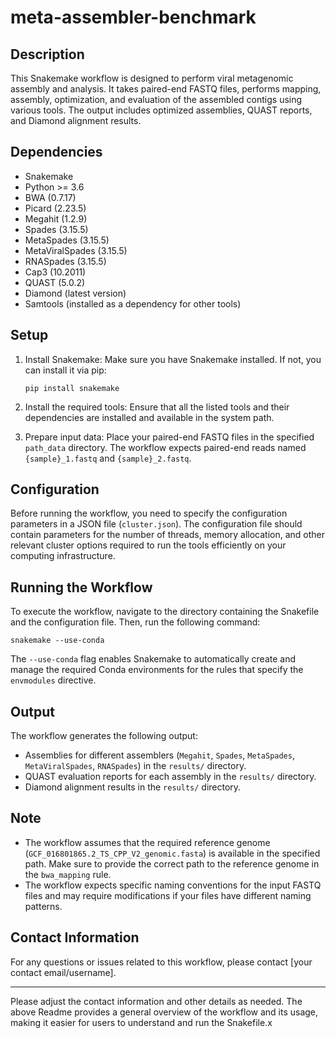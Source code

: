 # meta-assembler-benchmark
## Description
This Snakemake workflow is designed to perform viral metagenomic assembly and analysis. It takes paired-end FASTQ files, performs mapping, assembly, optimization, and evaluation of the assembled contigs using various tools. The output includes optimized assemblies, QUAST reports, and Diamond alignment results.

## Dependencies
- Snakemake
- Python >= 3.6
- BWA (0.7.17)
- Picard (2.23.5)
- Megahit (1.2.9)
- Spades (3.15.5)
- MetaSpades (3.15.5)
- MetaViralSpades (3.15.5)
- RNASpades (3.15.5)
- Cap3 (10.2011)
- QUAST (5.0.2)
- Diamond (latest version)
- Samtools (installed as a dependency for other tools)

## Setup

1. Install Snakemake: Make sure you have Snakemake installed. If not, you can install it via pip:
   ```
   pip install snakemake
   ```

2. Install the required tools: Ensure that all the listed tools and their dependencies are installed and available in the system path.

3. Prepare input data: Place your paired-end FASTQ files in the specified `path_data` directory. The workflow expects paired-end reads named `{sample}_1.fastq` and `{sample}_2.fastq`.

## Configuration

Before running the workflow, you need to specify the configuration parameters in a JSON file (`cluster.json`). The configuration file should contain parameters for the number of threads, memory allocation, and other relevant cluster options required to run the tools efficiently on your computing infrastructure.

## Running the Workflow

To execute the workflow, navigate to the directory containing the Snakefile and the configuration file. Then, run the following command:

```
snakemake --use-conda
```

The `--use-conda` flag enables Snakemake to automatically create and manage the required Conda environments for the rules that specify the `envmodules` directive.

## Output

The workflow generates the following output:

- Assemblies for different assemblers (`Megahit`, `Spades`, `MetaSpades`, `MetaViralSpades`, `RNASpades`) in the `results/` directory.
- QUAST evaluation reports for each assembly in the `results/` directory.
- Diamond alignment results in the `results/` directory.

## Note

- The workflow assumes that the required reference genome (`GCF_016801865.2_TS_CPP_V2_genomic.fasta`) is available in the specified path. Make sure to provide the correct path to the reference genome in the `bwa_mapping` rule.
- The workflow expects specific naming conventions for the input FASTQ files and may require modifications if your files have different naming patterns.

## Contact Information

For any questions or issues related to this workflow, please contact [your contact email/username].

---

Please adjust the contact information and other details as needed. The above Readme provides a general overview of the workflow and its usage, making it easier for users to understand and run the Snakefile.x
